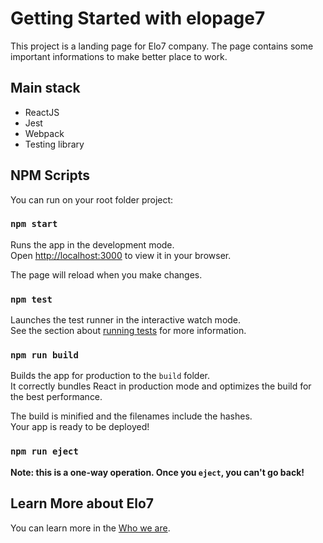 # Getting Started with elopage7

This project is a landing page for Elo7 company. The page contains some important informations to make better place to work.

## Main stack
* ReactJS
* Jest
* Webpack
* Testing library


## NPM Scripts

You can run on your root folder project:

### `npm start`

Runs the app in the development mode.\
Open [http://localhost:3000](http://localhost:3000) to view it in your browser.

The page will reload when you make changes.

### `npm test`

Launches the test runner in the interactive watch mode.\
See the section about [running tests](https://facebook.github.io/create-react-app/docs/running-tests) for more information.

### `npm run build`

Builds the app for production to the `build` folder.\
It correctly bundles React in production mode and optimizes the build for the best performance.

The build is minified and the filenames include the hashes.\
Your app is ready to be deployed!

### `npm run eject`

**Note: this is a one-way operation. Once you `eject`, you can't go back!**

## Learn More about Elo7

You can learn more in the [Who we are](https://www.elo7.com.br/sobre).

